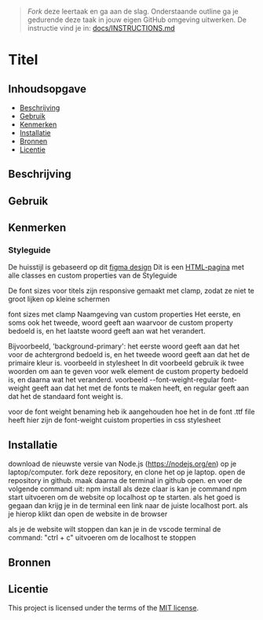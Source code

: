 > _Fork_ deze leertaak en ga aan de slag. Onderstaande outline ga je gedurende deze taak in jouw eigen GitHub omgeving uitwerken. De instructie vind je in: [docs/INSTRUCTIONS.md](docs/INSTRUCTIONS.md)

# Titel
<!-- Geef je project een titel en schrijf in één zin wat het is -->

## Inhoudsopgave

  * [Beschrijving](#beschrijving)
  * [Gebruik](#gebruik)
  * [Kenmerken](#kenmerken)
  * [Installatie](#installatie)
  * [Bronnen](#bronnen)
  * [Licentie](#licentie)

## Beschrijving
<!-- In de Beschrijving staat kort beschreven wat voor project het is en wat je hebt gemaakt -->
<!-- Voeg een mooie poster visual toe 📸 -->
<!-- Voeg een link toe naar Github Pages 🌐-->

## Gebruik
<!--Bij Gebruik staat hoe je project er uit ziet, hoe het werkt en wat je er mee kan. -->

## Kenmerken
<!-- Bij Kenmerken staat welke technieken zijn gebruikt en hoe. Wat is de HTML structuur? Wat zijn de belangrijkste dingen in CSS? Wat is er met Javascript gedaan en hoe? Misschien heb je een framwork of library gebruikt? -->

### Styleguide
De huisstijl is gebaseerd op dit [figma design](https://www.figma.com/design/4NBbUuyXIrZ7VFHaDAHJLs/milledoni-design?node-id=6-23251&t=GgUuJZRB3GWeNTFB-1)
Dit is een [HTML-pagina]() met alle classes en custom properties van de Styleguide

De font sizes voor titels zijn responsive gemaakt met clamp, zodat ze niet te groot lijken op kleine schermen

font sizes met clamp
Naamgeving van custom properties Het eerste, en soms ook het tweede, woord geeft aan waarvoor de custom property bedoeld is, en het laatste woord geeft aan wat het verandert.

Bijvoorbeeld, 'background-primary': het eerste woord geeft aan dat het voor de achtergrond bedoeld is, en het tweede woord geeft aan dat het de primaire kleur is.
voorbeeld in stylesheet
In dit voorbeeld gebruik ik twee woorden om aan te geven voor welk element de custom property bedoeld is, en daarna wat het veranderd.
voorbeeld
--font-weight-regular
font-weight geeft aan dat het met de fonts te maken heeft, en regular geeft aan dat het de standaard font weight is.

voor de font weight benaming heb ik aangehouden hoe het in de font .ttf file heeft
hier zijn de font-weight cuistom properties in css stylesheet

## Installatie
<!-- Bij Instalatie staat hoe een andere developer aan jouw repo kan werken -->
download de nieuwste versie van Node.js (https://nodejs.org/en) op je laptop/computer.
fork deze repository, en clone het op je laptop.
open de repository in  github.
maak daarna de terminal in github open. en voer de volgende command uit:
npm install
als deze claar is kan je command
npm start
uitvoeren om de website op localhost op te starten.
als het goed is gegaan dan krijg je in de terminal een link naar de juiste localhost port.
als je hierop klikt dan open de website in de browser

als je de website wilt stoppen dan kan je in de vscode terminal de command:
"ctrl + c" 
uitvoeren om de localhost te stoppen

## Bronnen

## Licentie

This project is licensed under the terms of the [MIT license](./LICENSE).
